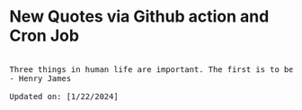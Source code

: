 # New Quotes via Github action and Cron Job

<pre>
<!-- #quote -->
Three things in human life are important. The first is to be kind. The second is to be kind. The third is to be kind.
- Henry James

Updated on: [1/22/2024]
<!-- #quoteEnd -->
</pre>
